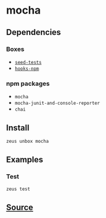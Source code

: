 
mocha 
====================




## Dependencies
### Boxes
* [`seed-tests`](seed-tests.md)
* [`hooks-npm`](hooks-npm.md)
### npm packages
* `mocha`
* `mocha-junit-and-console-reporter`
* `chai`


## Install
```bash
zeus unbox mocha
```
## Examples
### Test 
```bash
zeus test
```





## [Source](https://github.com/liquidapps-io/zeus-sdk/tree/master/boxes/groups/undefined/mocha)
